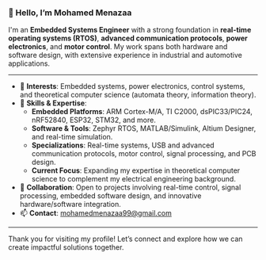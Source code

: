 ### 👋 Hello, I’m Mohamed Menazaa

I'm an **Embedded Systems Engineer** with a strong foundation in **real-time operating systems (RTOS)**, **advanced communication protocols**, **power electronics**, and **motor control**. My work spans both hardware and software design, with extensive experience in industrial and automotive applications.

---

- 👀 **Interests**: Embedded systems, power electronics, control systems, and theoretical computer science (automata theory, information theory).
- 🌱 **Skills & Expertise**:
  - **Embedded Platforms**: ARM Cortex-M/A, TI C2000, dsPIC33/PIC24, nRF52840, ESP32, STM32, and more.
  - **Software & Tools**: Zephyr RTOS, MATLAB/Simulink, Altium Designer, and real-time simulation.
  - **Specializations**: Real-time systems, USB and advanced communication protocols, motor control, signal processing, and PCB design.
  - **Current Focus**: Expanding my expertise in theoretical computer science to complement my electrical engineering background.
- 🤝 **Collaboration**: Open to projects involving real-time control, signal processing, embedded software design, and innovative hardware/software integration.
- 📫 **Contact**: [mohamedmenazaa99@gmail.com](mailto:mohamedmenazaa99@gmail.com)

---

Thank you for visiting my profile! Let’s connect and explore how we can create impactful solutions together.
